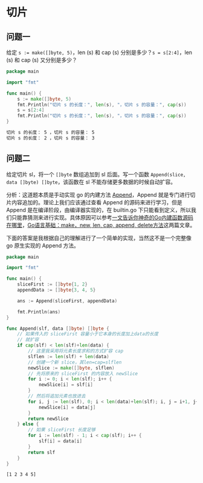 # 切片

## 问题一

给定 `s := make([]byte, 5)`，len (s) 和 cap (s) 分别是多少？`s = s[2:4]`，len (s) 和 cap (s) 又分别是多少？

```go
package main

import "fmt"

func main() {
	s := make([]byte, 5)
	fmt.Println("切片 s 的长度：", len(s), "，切片 s 的容量：", cap(s))
	s = s[2:4]
	fmt.Println("切片 s 的长度：", len(s), "，切片 s 的容量：", cap(s))
}
```

```bash
切片 s 的长度： 5 ，切片 s 的容量： 5
切片 s 的长度： 2 ，切片 s 的容量： 3
```

## 问题二

给定切片 sl，将一个 `[]byte` 数组追加到 sl 后面。写一个函数 `Append(slice, data []byte) []byte`，该函数在 sl 不能存储更多数据的时候自动扩容。

分析：这道题本质是手动实现 go 的内建方法 [Append](https://pkg.go.dev/builtin@go1.17.2#append)，Append 就是专门进行切片内容追加的。理论上我们应该通过查看 Append 的源码来进行学习，但是 Append 是在编译阶段，由编译器实现的，在 builtin.go 下只能看到定义，所以我们只能靠猜测来进行实现。具体原因可以参考[一文告诉你神奇的Go内建函数源码在哪里](https://tonybai.com/2020/12/17/where-is-the-source-of-builtin-functions/)，[Go语言基础：make，new, len, cap, append, delete方法](https://blog.csdn.net/jfkidear/article/details/87721494)这两篇文章。



下面的答案是我根据自己的理解进行了一个简单的实现，当然这不是一个完整像 go 原生实现的 Append 方法。

```go
package main

import "fmt"

func main() {
	sliceFirst := []byte{1, 2}
	appendData := []byte{3, 4, 5}

	ans := Append(sliceFirst, appendData)

	fmt.Println(ans)
}

func Append(slf, data []byte) []byte {
	// 如果传入的 sliceFirst 容量小于它本身的长度加上data的长度
	// 就扩容
	if cap(slf) < len(slf)+len(data) {
		// 这里我采用将元素长度求和的方式扩容 cap
		slflen := len(slf) + len(data)
		// 创建一个新 slice，其len=cap=slflen
		newSlice := make([]byte, slflen)
		// 先将原来的 sliceFirst 的内容放入 newSlice
		for i := 0; i < len(slf); i++ {
			newSlice[i] = slf[i]
		}
		// 然后将追加元素也放进去
		for i, j := len(slf), 0; i < len(data)+len(slf); i, j = i+1, j+1 {
			newSlice[i] = data[j]
		}
		return newSlice
	} else {
		// 如果 sliceFirst 长度足够
		for i := len(slf) - 1; i < cap(slf); i++ {
			slf[i] = data[i]
		}
		return slf
	}
}
```

```bash
[1 2 3 4 5]
```

